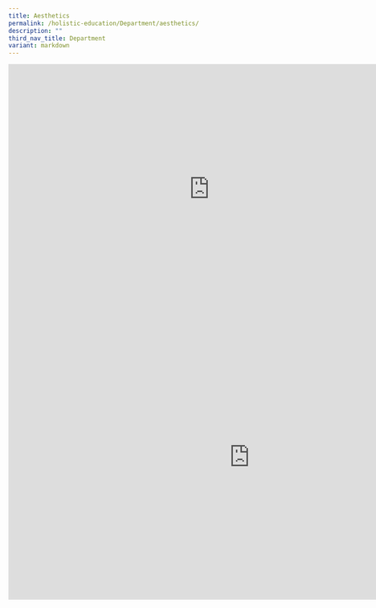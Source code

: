 ```yaml
---
title: Aesthetics
permalink: /holistic-education/Department/aesthetics/
description: ""
third_nav_title: Department
variant: markdown
---
```

<iframe allowfullscreen="true" height="498" width="800" frameborder="0" src="https://docs.google.com/presentation/d/e/2PACX-1vQYa63sznJYuuiypyQcqnfu0DcoPg5RJDuRkXqIBgyEHb_a2RED2-SHum0S7GaDC5hgMoyLwQ8BMyUt/embed?start=false&amp;loop=false&amp;delayms=3000"></iframe>
<iframe allowfullscreen="true" height="569" width="960" frameborder="0" src="https://docs.google.com/presentation/d/e/2PACX-1vSvetQJYutHMN7FMvbdBGVRz51Lt-tE9tVg4TFmrJMJwx_lz6fUjVD7WsrwL1ngq7MrlxM-yGxp6zoi/pubembed?start=false&amp;loop=false&amp;delayms=3000"></iframe>